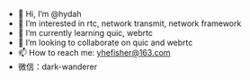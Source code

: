 - 👋 Hi, I’m @hydah
- 👀 I’m interested in rtc, network transmit, network framework
- 🌱 I’m currently learning quic, webrtc
- 💞️ I’m looking to collaborate on quic and webrtc
- 📫 How to reach me: yhefisher@163.com
- 微信：dark-wanderer

<!---
hydah/hydah is a ✨ special ✨ repository because its `README.md` (this file) appears on your GitHub profile.
You can click the Preview link to take a look at your changes.
--->
